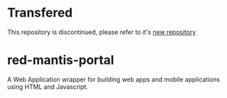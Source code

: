 # Transfered
This repository is discontinued, please refer to it's [new repository](https://github.com/eru123/eru123.github.io)

# red-mantis-portal
A Web Application wrapper for building web apps and mobile applications using HTML and Javascript.

